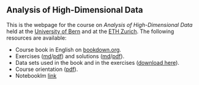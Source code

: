 ## Analysis of High-Dimensional Data

This is the webpage for the course
on *Analysis of High-Dimensional Data* held at the [University of Bern](https://www.imsv.unibe.ch/wbp) and at the [ETH Zurich](https://math.ethz.ch/sfs/education/advanced-studies.html). The following resources are available:

* Course book in English on [bookdown.org](https://bookdown.org/staedler_n/highdimstats/). 
* Exercises ([md](https://github.com/staedlern/highdim_stats/blob/main/_exercises_only.md)/[pdf](https://github.com/staedlern/highdim_stats/blob/main/_exercises_only.pdf)) and solutions ([md](https://github.com/staedlern/highdim_stats/blob/main/_exercises_and_solutions.md)/[pdf](https://github.com/staedlern/highdim_stats/blob/main/_exercises_and_solutions.pdf)).
* Data sets used in the book and in the exercises ([download here](https://github.com/staedlern/highdim_stats/tree/main/data)).
* Course orientation ([pdf](https://github.com/staedlern/highdim_stats/blob/main/_slides/kursaufteilung.pdf)).
* Notebooklm [link](https://notebooklm.google.com/notebook/5738a238-7735-443a-9522-8051ccb69be0)



